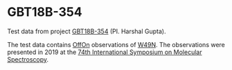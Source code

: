 # GBT18B-354
Test data from project [GBT18B-354](https://dss.gb.nrao.edu/project/GBT18B-354/public) (PI. Harshal Gupta).

The test data contains [OffOn](https://gbtdocs.readthedocs.io/en/latest/references/software/scheduling-blocks.html#astrid_commands.OffOn) observations of [W49N](https://simbad.u-strasbg.fr/simbad/sim-id?Ident=W49N). The observations were presented in 2019 at the [74th International Symposium on Molecular Spectroscopy](https://ui.adsabs.harvard.edu/abs/2019isms.confEWG02G/abstract).

